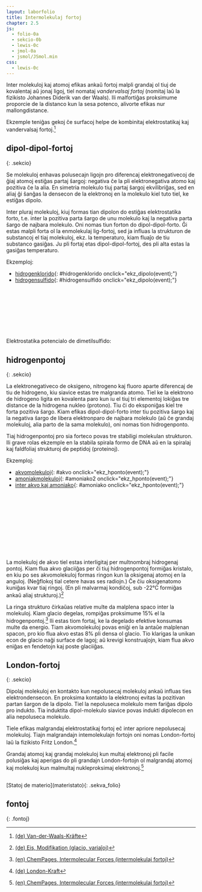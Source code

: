 ```yaml
---
layout: laborfolio
title: Intermolekulaj fortoj
chapter: 2.5
js:
  - folio-0a
  - sekcio-0b 
  - lewis-0c
  - jmol-0a
  - jsmol/JSmol.min
css:
  - lewis-0c  
---
```


Inter molekuloj kaj atomoj efikas ankaŭ fortoj malpli grandaj ol tiuj de kovalentaj aŭ jonaj ligoj,
tiel nomataj *vandervalsaj fortoj* (nomitaj laŭ la fizikisto Johannes Diderik van der Waals). Ili
malfortiĝas proksimume proporcie de la distanco kun la sesa potenco, alivorte efikas nur mallongdistance.

Ekzemple teniĝas gekoj ĉe surfacoj helpe de kombinitaj elektrostatikaj kaj vandervalsaj fortoj.[^W3]

<!-- kp.
https://www2.chem.wisc.edu/deptfiles/genchem/netorial/rottosen/tutorial/modules/intermolecular_forces/02imf/imf3.htm

The especially strong intermolecular forces in ethanol are a result of a special class of dipole-dipole forces called hydrogen bonds. This term is misleading since it does not describe an actual bond. A hydrogen bond is the attraction between a hydrogen bonded to a highly electronegative atom and a lone electron pair on a fluorine, oxygen, or nitrogen atom. Because the hydrogen atom is very small, the partial positive charge that occurs because of the polarity of the bond between hydrogen and a very electronegative atom is concentrated in a very small volume. This allows the positive charge to come very close to a lone electron pair on an adjacent molecule and form an especially strong dipole-dipole force.


https://www.chemie.de/lexikon/Dipol-Dipol-Kr%C3%A4fte.html
https://www.u-helmich.de/che/lexikon/D/Dipol-Dipol-Wechselwirkung.html


Chlorwasserstoff H-Cl: 1,11
Schwefelwasserstoff H-S-H: 0,97
Bromwasserstoff H-Br: 0,83
Iodwasserstoff H-I: 0,45

CO 0,11
-->

## dipol-dipol-fortoj
{: .sekcio}

Se molekuloj enhavas polusecajn ligojn pro diferencaj elektronegativecoj de ĝiaj atomoj
estiĝas partaj ŝargoj: negativa ĉe la pli elektronegativa atomo kaj pozitiva ĉe la alia.
En simetria molekulo tiuj partaj ŝargoj ekvilibriĝas, sed en aliaj ĝi ŝanĝas la densecon
de la elektronoj en la molekulo kiel tuto tiel, ke estiĝas dipolo.

Inter pluraj molekuloj, kiuj formas tian dipolon do estiĝas elektrostatika forto,
t.e. inter la pozitiva parta ŝargo de unu molekulo kaj la negativa parta ŝargo de 
najbara molekulo. Oni nomas tiun forton do dipol-dipol-forto. Ĝi estas malpli forta
ol la enmolekulaj lig-fortoj, sed ja influas la strukturon de substancoj el tiaj molekuloj, 
ekz. la temperaturo, kiam fluaĵo de tiu substanco gasiĝas. Ju pli fortaj etas dipol-dipol-fortoj,
des pli alta estas la gasiĝas temperaturo.


Ekzemploj:
- [hidrogenklorido](#hidrogenklorido){: #hidrogenklorido onclick="ekz_dipolo(event);"}
- [hidrogensulfido](#hidrogensulfido){: #hidrogensulfido onclick="ekz_dipolo(event);"}

<script>


/*
  // por plibonigi la prezenton de la ŝargoj ni pentras la negativajn al "nevidebla elementsimbolo",
  // libere poziciebla
  const HCl_1 = [["H","3-9+"],["Cl","0:3:6:"],["","9'3~",2.2,90]];
  const HCl_2 = [["H","3-9+"],["Cl","0:3:6:"],["","9'",2.2,90]];
  //const H2S = [["S^δ-","o-k-k:k:"],["H^½δ","",1,45],["H^½δ","",1,135]];
  // por plibonigi la prezenton de la ŝargoj ni pentras ilin al "nevidebla elementsimbolo",
  // libere poziciebla
  const H2S_1 = [["S","o-k-k:k:"],["H","",1,45],["H","",1,135],["","9'",0.2,270],["","9+3~",1.6,90]];
  const H2S_2 = [["S","o-k-k:k:"],["H","",1,45],["H","",1,135],["","9'",0.2,270],["","9+",1.6,90]];

  // const CO_1 = [["C^δ-","3#9:"],["O^δ+","3:9#3~"]];
  // const CO_2 = [["C^δ-","3#9:"],["O^δ+","3:9#"]];
*/

  const HCl_1 = [["H^δ+","3-"],["Cl^δ-","0:3:6:"]];
  const HCl_2 = [["H^δ+","3-9~"],["Cl^δ-","0:3:6:"]];
  //const H2S = [["S^δ-","o-k-k:k:"],["H^½δ","",1,45],["H^½δ","",1,135]];
  // por plibonigi la prezenton de la ŝargoj ni pentras ilin al "nevidebla elementsimbolo",
  // libere poziciebla
  const H2S_1 = [["S^δ-","3-k-k:k:"],["H^δ+","3~"],["H^δ+","",1,180]];
  const H2S_2 = [["S^δ-","3-k-k:k:"],["H^δ+"],["H^δ+","",1,180]];


  const ekzdp = {
    hidrogenklorido: [HCl_1,HCl_2,42],
    hidrogensulfido: [H2S_1,H2S_2,42]
  }


  function ekz_dipolo(event) {
    event.preventDefault();
    frm = event.target.id;

    // malplenigu
    ĝi("#dipolo_enhavo").textContent = "";

    // desegnu Lewis-strukturon
    svg_dipolo(frm);
  }

  function svg_dipolo(e) {
    lewis = new Lewis(ĝi("#dipolo_enhavo"));

    //const H2O_2 = [["O",">--::[-52,105,85,85]"],["H","",1,-52],["H","",1,52]];
    const molekuloj = ekzdp[e];

    lewis.molekulo(molekuloj[0]);
    const m2 = lewis.molekulo(molekuloj[1]); 
    m2.setAttribute("transform",`translate(${molekuloj[2]} 0)`);
    //lewis.molekulo(H2O_2);
    
  }

</script>


<svg id="dipolo"
    version="1.1" 
    xmlns="http://www.w3.org/2000/svg" 
    xmlns:xlink="http://www.w3.org/1999/xlink" width="600" height="140" viewBox="-20 -10 150 35">
  <style>
    <![CDATA[ 
      #dipolo_enhavo line.hponto { stroke: silver; stroke-width: .5; stroke-dasharray: .5 2; } 
    ]]>
  </style>
  <g id="dipolo_enhavo"></g>
</svg>

Elektrostatika potencialo de dimetilsulfido:
<div id="jmol_dms">
<script type="text/javascript" async>
  // au uzu inc/glacio_mep.spt kun isosurface off; 
  //Jmol._isAsync = true;
  lanĉe(()=>{
    jmol_div("jmol_dms",
      "inc/DMS_MEP.spt",
      500,300,
      (app) => { Jmol.script(app,
        'set antialiasDisplay ON'
      )}
    );

    // provu manipuli lingvo-ŝargon de Jmol
    //window.JV.Viewer.appletIdiomaBase = "/kemio/../assets/js/jsmol/xxx";
  // 
  // J.i18n.Language.getLanguageList()
  })
</script>
</div>


## hidrogenpontoj
{: .sekcio}

La elektronegativeco de oksigeno, nitrogeno kaj fluoro aparte diferencaj
de tiu de hidrogeno, kiu siavice estas tre malgranda atomo. Tiel ke la
elektrono de hidrogeno ligita en kovalenta paro kun iu el tiuj tri elementoj
lokiĝas tre distance de la hidrogena nukleo (protono). Tiu ĉi do eksponiĝas
kiel tre forta pozitiva ŝargo. Kiam efikas dipol-dipol-forto inter tiu
pozitiva ŝargo kaj la negativa ŝargo de libera elektronparo de najbara molekulo
(aŭ ĉe grandaj molekuloj, alia parto de la sama molekulo), oni nomas tion hidrogenponto.

Tiaj hidrogenpontoj pro sia forteco povas tre stabiligi molekulan strukturon.
Ili grave rolas ekzemple en la stabila spirala formo de DNA aŭ en la spiralaj kaj faldfoliaj 
strukturoj de peptidoj (proteinoj).

<!--
$$\ce{F−H \bond{~} :F}$$ (161.5 kJ/mol or 38.6 kcal/mol), illustrated uniquely by HF2−, bifluoride

$$\ce{O−H \bond{~} :N}$$ (29 kJ/mol or 6.9 kcal/mol), illustrated water-ammonia

$$\ce{O−H \bond{~} :O}$$ (21 kJ/mol or 5.0 kcal/mol), illustrated water-water, alcohol-alcohol

$$\ce{N−H \bond{~} :N}$$ (13 kJ/mol or 3.1 kcal/mol), illustrated by ammonia-ammonia

$$\ce{N−H \bond{~} :O}$$ (8 kJ/mol or 1.9 kcal/mol), illustrated water-amide


https://pubs.acs.org/doi/10.1021/acsomega.0c04274
Understanding the Hydrogen-Bonded Clusters of Ammonia (NH3)n (n = 3–6): Insights from the Electronic Structure Theory

https://techiescientist.com/does-nh3-have-hydrogen-bonding/

-->

Ekzemploj:
- [akvomolekuloj](#akvo){: #akvo onclick="ekz_hponto(event);"}
- [amoniakmolekuloj](#amoniako2){: #amoniako2 onclick="ekz_hponto(event);"}
- [inter akvo kaj amoniako](#amoniako){: #amoniako onclick="ekz_hponto(event);"}

<script>

  const H2O_1 = [["O^δ-","3-A-a:a:"],["H^δ+","3~"],["H^δ+","",1,90+105]];
  const H2O_2 = [["O^δ-","2<A-9:y:"],["H^δ+","",1,90+105-37],["H^δ+","",1,60]];
  const NH3_1 = [["N^δ-","3-5<7>y:"],["H^δ+","3~"],["H^δ+","",1,150],["H^δ+","",1,210]];
  const NH3_2 = [["N^δ-","1-3<5>9:"],["H^δ+"],["H^δ+","",1,30],["H^δ+","",1,150]];

  const ekzhp = {
    akvo: [H2O_1,H2O_2],
    amoniako: [H2O_1,NH3_2],
    amoniako2: [NH3_1,NH3_2]
  }


  function ekz_hponto(event) {
    event.preventDefault();
    frm = event.target.id;

    // malplenigu
    ĝi("#hponto_enhavo").textContent = "";

    // desegnu Lewis-strukturon
    svg_hponto(frm);
  }

  function svg_hponto(e) {
    lewis = new Lewis(ĝi("#hponto_enhavo"));

    //const H2O_2 = [["O",">--::[-52,105,85,85]"],["H","",1,-52],["H","",1,52]];
    const molekuloj = ekzhp[e];

    lewis.molekulo(molekuloj[0]);
    const m2 = lewis.molekulo(molekuloj[1]); 
    m2.setAttribute("transform","translate(42 0)");
    //lewis.molekulo(H2O_2);
    
  }

  lanĉe(()=>{
    svg_dipolo("hidrogenklorido");
    svg_hponto("akvo")
  });
</script>


<svg id="hponto"
    version="1.1" 
    xmlns="http://www.w3.org/2000/svg" 
    xmlns:xlink="http://www.w3.org/1999/xlink" width="480" height="160" viewBox="-20 -20 120 40">
 <style type="text/css">
    <![CDATA[      
      path.mkojno {
        stroke: none;
        fill: url(#strie);    
      }
    ]]>
  </style>     
  <defs>
    <!-- https://jenkov.com/tutorials/svg/fill-patterns.html 
    https://www.svgbackgrounds.com/svg-pattern-guide/#tile
    -->
    <pattern id="strie" viewBox="0,0,4,1" height="20%" width="20%">
      <rect width="2" height="1" fill="black" stroke="black" stroke-width="0.6"/>
    </pattern>
  </defs>
  <g id="hponto_enhavo"></g>
</svg>

La molekuloj de akvo tiel estas interligitaj per multnombraj hidrogenaj pontoj. Kiam flua akvo glaciiĝas per ĉi tiuj hidrogenpontoj formiĝas kristalo, en kiu po ses akvomolekuloj formas ringon kun la oksigenaj atomoj en la anguloj. 
(Neĝflokoj tial cetere havas ses radiojn.) Ĉe ĉiu oksigenatomo kuniĝas kvar tiaj ringoj.
(En pli malvarmaj kondiĉoj, sub -22°C formiĝas ankaŭ aliaj strukturoj.)[^W1]

La ringa strukturo ĉirkaŭas relative multe da malplena spaco inter la molekuloj. Kiam glacio degelas, rompiĝas proksimume 15% el la hidrogenpontoj.[^N1] Ili estas tiom fortaj, ke la degelado efektive konsumas multe da energio. Tiam akvomolekuloj povas eniĝi en la antaŭe malplenan spacon, pro kio flua akvo estas 8% pli densa ol glacio. Tio klarigas la unikan econ de glacio naĝi surface de lagoj; aŭ krevigi konstruaĵojn, kiam flua akvo eniĝas en fendetojn kaj poste glaciiĝas. 

<!-- DEZIRO: modelo, kiu montrus por diversaj temperautroj/premoj/fazoj, kiel akvo
aspektas en molekula skalo -->

<div id="jmol_glacio">
<script type="text/javascript" async>
  // au uzu inc/glacio_mep.spt kun isosurface off; 
  Jmol._isAsync = true;
  jmol_kesto("jmol_glacio",
    "inc/glacio.pdb",
    600,600,
    (app) => { Jmol.script(app,
      'set antialiasDisplay ON; calculate hbonds;'
    )}
  );
</script>
</div>


## London-fortoj
{: .sekcio}

Dipolaj molekuloj en kontakto kun nepolusecaj molekuloj ankaŭ influas ties elektrondensecon. En proksima kontakto la elektronoj evitas la pozitivan partan ŝargon de la dipolo. Tiel la nepoluseca molekulo mem fariĝas dipolo pro indukto. 
Tia induktita dipol-molekulo siavice povas indukti dipolecon en alia nepoluseca molekulo.

Tiele efikas malgrandaj elektrostatikaj fortoj eĉ inter apriore nepolusecaj molekuloj. Tiajn malgrandajn intemolekulajn fortojn oni nomas London-fortoj laŭ la fizikisto
Fritz London.[^W2]

Grandaj atomoj kaj grandaj molekuloj kun multaj elektronoj pli facile polusiĝas kaj aperigas do pli grandajn London-fortojn ol malgrandaj atomoj kaj molekuloj kun malmultaj nukleproksimaj elektronoj.[^N1]

<!-- klarigi rilaton al ...agregataj statoj...  ??? -->

<h2></h2>
[Statoj de materio](materistato){: .sekva_folio}

## fontoj
{: .fontoj}

[^W1]: [(de) Eis, Modifikation (glacio, variaĵoj)](https://de.wikipedia.org/wiki/Eis#Modifikationen)
[^N1]: [(en) ChemPages, Intermolecular Forces (intermolekulaj fortoj)](https://www2.chem.wisc.edu/deptfiles/genchem/netorial/rottosen/tutorial/modules/intermolecular_forces/02imf/imf3.htm)
[^W2]: [(de) London-Kraft](https://de.wikipedia.org/wiki/London-Kraft)
[^W3]: [(de) Van-der-Waals-Kräfte](https://de.wikipedia.org/wiki/Van-der-Waals-Kr%C3%A4fte)
